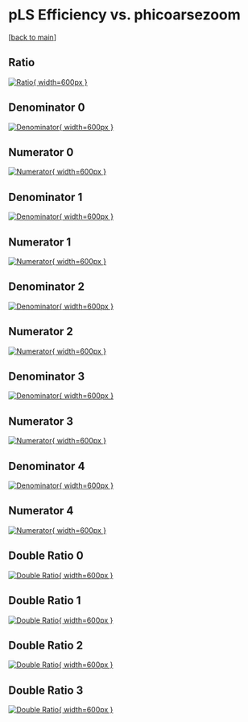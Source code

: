 # pLS Efficiency vs. phicoarsezoom

[[back to main](./)]



## Ratio

[![Ratio](../mtv/var/pLS_loweta_11_1_eff_phicoarsezoom.png){ width=600px }](../mtv/var/pLS_loweta_11_1_eff_phicoarsezoom.pdf)

## Denominator 0

[![Denominator](../mtv/den/pLS_loweta_11_1_eff_phicoarsezoom_den0.png){ width=600px }](../mtv/den/pLS_loweta_11_1_eff_phicoarsezoom_den0.pdf)

## Numerator 0

[![Numerator](../mtv/num/pLS_loweta_11_1_eff_phicoarsezoom_num0.png){ width=600px }](../mtv/num/pLS_loweta_11_1_eff_phicoarsezoom_num0.pdf)

## Denominator 1

[![Denominator](../mtv/den/pLS_loweta_11_1_eff_phicoarsezoom_den1.png){ width=600px }](../mtv/den/pLS_loweta_11_1_eff_phicoarsezoom_den1.pdf)

## Numerator 1

[![Numerator](../mtv/num/pLS_loweta_11_1_eff_phicoarsezoom_num1.png){ width=600px }](../mtv/num/pLS_loweta_11_1_eff_phicoarsezoom_num1.pdf)

## Denominator 2

[![Denominator](../mtv/den/pLS_loweta_11_1_eff_phicoarsezoom_den2.png){ width=600px }](../mtv/den/pLS_loweta_11_1_eff_phicoarsezoom_den2.pdf)

## Numerator 2

[![Numerator](../mtv/num/pLS_loweta_11_1_eff_phicoarsezoom_num2.png){ width=600px }](../mtv/num/pLS_loweta_11_1_eff_phicoarsezoom_num2.pdf)

## Denominator 3

[![Denominator](../mtv/den/pLS_loweta_11_1_eff_phicoarsezoom_den3.png){ width=600px }](../mtv/den/pLS_loweta_11_1_eff_phicoarsezoom_den3.pdf)

## Numerator 3

[![Numerator](../mtv/num/pLS_loweta_11_1_eff_phicoarsezoom_num3.png){ width=600px }](../mtv/num/pLS_loweta_11_1_eff_phicoarsezoom_num3.pdf)

## Denominator 4

[![Denominator](../mtv/den/pLS_loweta_11_1_eff_phicoarsezoom_den4.png){ width=600px }](../mtv/den/pLS_loweta_11_1_eff_phicoarsezoom_den4.pdf)

## Numerator 4

[![Numerator](../mtv/num/pLS_loweta_11_1_eff_phicoarsezoom_num4.png){ width=600px }](../mtv/num/pLS_loweta_11_1_eff_phicoarsezoom_num4.pdf)

## Double Ratio 0

[![Double Ratio](../mtv/ratio/pLS_loweta_11_1_eff_phicoarsezoom_ratio0.png){ width=600px }](../mtv/ratio/pLS_loweta_11_1_eff_phicoarsezoom_ratio0.pdf)

## Double Ratio 1

[![Double Ratio](../mtv/ratio/pLS_loweta_11_1_eff_phicoarsezoom_ratio1.png){ width=600px }](../mtv/ratio/pLS_loweta_11_1_eff_phicoarsezoom_ratio1.pdf)

## Double Ratio 2

[![Double Ratio](../mtv/ratio/pLS_loweta_11_1_eff_phicoarsezoom_ratio2.png){ width=600px }](../mtv/ratio/pLS_loweta_11_1_eff_phicoarsezoom_ratio2.pdf)

## Double Ratio 3

[![Double Ratio](../mtv/ratio/pLS_loweta_11_1_eff_phicoarsezoom_ratio3.png){ width=600px }](../mtv/ratio/pLS_loweta_11_1_eff_phicoarsezoom_ratio3.pdf)

